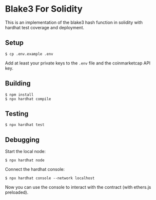 # Blake3 For Solidity

This is an implementation of the blake3 hash function in solidity with hardhat test coverage and deployment.

## Setup
```
$ cp .env.example .env
```
Add at least your private keys to the `.env` file and the coinmarketcap API key.


## Building
```
$ npm install
$ npx hardhat compile
```

## Testing
```
$ npx hardhat test
```


## Debugging
Start the local node:
```
$ npx hardhat node
```

Connect the hardhat console:
```
$ npx hardhat console --network localhost
```
Now you can use the console to interact with the contract (with ethers.js preloaded).
